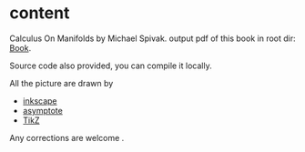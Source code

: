 # content
Calculus On Manifolds by Michael Spivak. output pdf of this book in root dir: [Book](Calculus_On_Manifolds.pdf). 

Source code also provided, you can compile it locally. 

All the picture are drawn by 
* [inkscape](https://inkscape.org/)
* [asymptote](https://asymptote.sourceforge.io/)
* [TikZ](https://tikz.dev/)

Any corrections are welcome .
